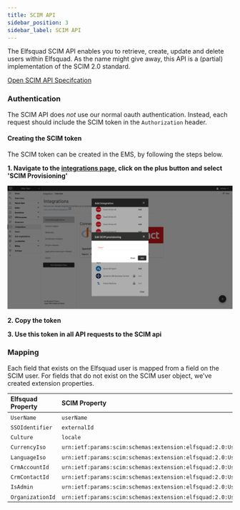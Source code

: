 ```yaml
---
title: SCIM API
sidebar_position: 3
sidebar_label: SCIM API
---
```


The Elfsquad SCIM API enables you to retrieve, create, update and delete
users within Elfsquad. As the name might give away, this API is a
(partial) implementation of the SCIM 2.0 standard.

[Open SCIM API Specifcation](/docs/spec/scim/scim-api)

### Authentication
The SCIM API does *not* use our normal oauth authentication. Instead,
each request should include the SCIM token in the `Authorization`
header.

#### Creating the SCIM token
The SCIM token can be created in the EMS, by following the steps below.

**1. Navigate to the [integrations page](https://ems.elfsquad.io/integration?selectedTab=connectedApplications), click on the plus button and select 'SCIM Provisioning'**

![Creating the SCIM token](/img/create-scim-token.png)

**2. Copy the token**

**3. Use this token in all API requests to the SCIM api**


### Mapping
Each field that exists on the Elfsquad user is mapped from a field on
the SCIM user. For fields that do not exist on the SCIM user object,
we've created extension properties.

|Elfsquad Property | SCIM Property
|:- | :- | 
|`UserName` | `userName` |
|`SSOIdentifier` | `externalId` |
|`Culture` | `locale` |
|`CurrencyIso` | `urn:ietf:params:scim:schemas:extension:elfsquad:2.0:User:currencyIso` | 
|`LanguageIso` | `urn:ietf:params:scim:schemas:extension:elfsquad:2.0:User:languageIso` | 
|`CrmAccountId` | `urn:ietf:params:scim:schemas:extension:elfsquad:2.0:User:crmAccountId` |  
|`CrmContactId` | `urn:ietf:params:scim:schemas:extension:elfsquad:2.0:User:crmContactId` |  
|`IsAdmin` | `urn:ietf:params:scim:schemas:extension:elfsquad:2.0:User:isAdmin` |  
|`OrganizationId` | `urn:ietf:params:scim:schemas:extension:elfsquad:2.0:User:organizationId` |  

